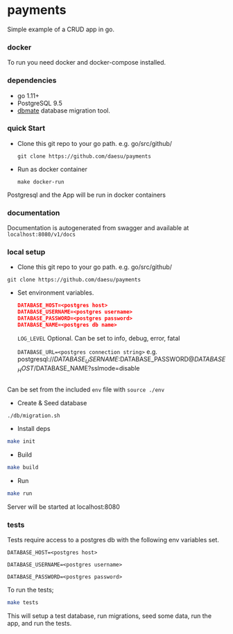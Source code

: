 # payments
Simple example of a CRUD app in go.

### docker
To run you need docker and docker-compose installed.

### dependencies

- go 1.11+
- PostgreSQL 9.5
- [dbmate](https://github.com/amacneil/dbmate)
database migration tool.

### quick Start
 - Clone this git repo to your go path. e.g. go/src/github/

   `git clone https://github.com/daesu/payments`

 - Run as docker container

   `make docker-run`

Postgresql and the App will be run in docker containers

### documentation
Documentation is autogenerated from swagger and available at `localhost:8080/v1/docs`

### local setup

  - Clone this git repo to your go path. e.g. go/src/github/

   `git clone https://github.com/daesu/payments`

  - Set environment variables.

    ```json
    DATABASE_HOST=<postgres host>
    DATABASE_USERNAME=<postgres username>
    DATABASE_PASSWORD=<postgres password>
    DATABASE_NAME=<postgres db name>
    ```

    `LOG_LEVEL`
     Optional. Can be set to info, debug, error, fatal

    `DATABASE_URL=<postgres connection string>`
     e.g. postgresql://$DATABASE_USERNAME:$DATABASE_PASSWORD@$DATABASE_HOST/$DATABASE_NAME?sslmode=disable
    ```

   Can be set from the included `env` file with `source ./env`

  - Create & Seed database
  ```bash
  ./db/migration.sh
  ```

  - Install deps
   ```bash
   make init
   ```

  - Build
   ```bash
   make build
   ```

  - Run
  ```bash
  make run
  ```

   Server will be started at localhost:8080

### tests
Tests require access to a postgres db with the following env variables set.

  `DATABASE_HOST=<postgres host>`

  `DATABASE_USERNAME=<postgres username>`

  `DATABASE_PASSWORD=<postgres password>`


To run the tests;

  ```bash
  make tests
  ```

This will setup a test database, run migrations, seed some data, run the app, and run the tests.
